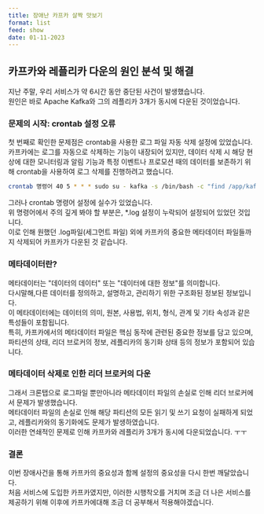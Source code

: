 ```yaml
---
title: 장애난 카프카 살짝 맛보기
format: list
feed: show
date: 01-11-2023
---
```


## 카프카와 레플리카 다운의 원인 분석 및 해결

지난 주말, 우리 서비스가 약 6시간 동안 중단된 사건이 발생했습니다.<br>
원인은 바로 Apache Kafka와 그의 레플리카 3개가 동시에 다운된 것이었습니다.<br>

### 문제의 시작: crontab 설정 오류
첫 번째로 확인한 문제점은 crontab을 사용한 로그 파일 자동 삭제 설정에 있었습니다.<br>
카프카에는 로그를 자동으로 삭제하는 기능이 내장되어 있지만, 데이터 삭제 시 해당 현상에 대한 모니터링과 알림 기능과 특정 이벤트나 프로모션 때의 데이터를 보존하기 위해 crontab을 사용하여 로그 삭제를 진행하려고 했습니다.<br>

```bash
crontab 명령어 40 5 * * * sudo su - kafka -s /bin/bash -c "find /app/kafka/logs/kafka -mtime +190 -delete" 
```

그러나 crontab 명령어 설정에 실수가 있었습니다.<br> 
위 명령어에서 주의 깊게 봐야 할 부분은, *.log 설정이 누락되어 설정되어 있었던 것입니다.<br>
이로 인해 원했던 .log파일(세그먼트 파일) 외에 카프카의 중요한 메타데이터 파일들까지 삭제되어 카프카가 다운된 것 같습니다.<br>

### 메타데이터란?
메타데이터는 "데이터의 데이터" 또는 "데이터에 대한 정보"를 의미합니다.<br>
다시말해,다른 데이터를 정의하고, 설명하고, 관리하기 위한 구조화된 정보된 정보입니다.<br>
이 메타데이터에는 데이터의 의미, 원본, 사용법, 위치, 형식, 관계 및 기타 속성과 같은 특성들이 포함됩니다.<br>
특히, 카프카에서의 메타데이터 파일은 핵심 동작에 관련된 중요한 정보를 담고 있으며, 파티션의 상태, 리더 브로커의 정보, 레플리카의 동기화 상태 등의 정보가 포함되어 있습니다.

### 메타데이터 삭제로 인한 리더 브로커의 다운
그래서 크론탭으로 로그파일 뿐만아니라 메타데이터 파일의 손실로 인해 리더 브로커에서 문제가 발생했습니다.<br>
메타데이터 파일의 손실로 인해 해당 파티션의 모든 읽기 및 쓰기 요청이 실패하게 되었고, 레플리카와의 동기화에도 문제가 발생하였습니다.<br>
이러한 연쇄적인 문제로 인해 카프카와 레플리카 3개가 동시에 다운되었습니다. ㅜㅜ<br> 

### 결론
이번 장애사건을 통해 카프카의 중요성과 함께 설정의 중요성을 다시 한번 깨달았습니다.<br> 
처음 서비스에 도입한 카프카였지만, 이러한 시행착오를 거치며 조금 더 나은 서비스를 제공하기 위해 이후에 카프카에대해 조금 더 공부해서 적용해야겠습니다.<br> 






